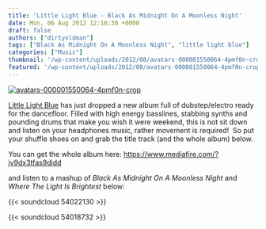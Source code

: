 ```yaml
---
title: 'Little Light Blue - Black As Midnight On A Moonless Night'
date: Mon, 06 Aug 2012 12:16:30 +0000
draft: false
authors: ["dirtyoldman"]
tags: ["Black As Midnight On A Moonless Night", "little light blue"]
categories: ["Music"]
thumbnail: '/wp-content/uploads/2012/08/avatars-000001550064-4pmf0n-crop-150x150.jpg'
featured: '/wp-content/uploads/2012/08/avatars-000001550064-4pmf0n-crop-304x190.jpg'
---
```


[![](/wp-content/uploads/2012/08/avatars-000001550064-4pmf0n-crop.jpg "avatars-000001550064-4pmf0n-crop")](/2012/08/06/little-light-blue-black-as-midnight-on-a-moonless-night/avatars-000001550064-4pmf0n-crop/)

[Little Light Blue](https://soundcloud.com/littlelightblue) has just dropped a new album full of dubstep/electro ready for the dancefloor. Filled with high energy basslines, stabbing synths and pounding drums that make you wish it were weekend, this is not sit down and listen on your headphones music, rather movement is required!  So put your shuffle shoes on and grab the title track (and the whole album) below.

You can get the whole album here: https://www.mediafire.com/?jv9dx3tfas9djdd

and listen to a mashup of _Black As Midnight On A Moonless Night_ and _Where The Light Is Brightest_ below:

{{< soundcloud 54022130 >}}

{{< soundcloud 54018732 >}}
